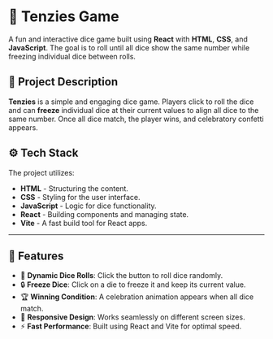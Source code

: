 

# 🎲 Tenzies Game

A fun and interactive dice game built using **React** with **HTML**, **CSS**, and **JavaScript**. The goal is to roll until all dice show the same number while freezing individual dice between rolls.



## 📜 Project Description

**Tenzies** is a simple and engaging dice game. Players click to roll the dice and can **freeze** individual dice at their current values to align all dice to the same number. Once all dice match, the player wins, and celebratory confetti appears.


## ⚙️ Tech Stack

The project utilizes:

- **HTML** - Structuring the content.
- **CSS** - Styling for the user interface.
- **JavaScript** - Logic for dice functionality.
- **React** - Building components and managing state.
- **Vite** - A fast build tool for React apps.

---

## 🚀 Features

- 🎲 **Dynamic Dice Rolls**: Click the button to roll dice randomly.
- 🔒 **Freeze Dice**: Click on a die to freeze it and keep its current value.
- 🏆 **Winning Condition**: A celebration animation appears when all dice match.
- 🎉 **Responsive Design**: Works seamlessly on different screen sizes.
- ⚡ **Fast Performance**: Built using React and Vite for optimal speed.
